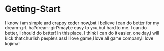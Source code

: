 # Getting-Start
I know i am simple and crappy coder now,but i believe i can do better for my dream-girl.
ha?dream-girl?maybe easy to you,but hard to me.
I can do better, I should do better!
In this place, I think i can do it easier, one day,i will kick that churlish people‘s ass! 
I love game,I love all game company!I love kojima!
